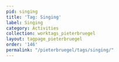 ```yaml
---
pid: singing
title: 'Tag: Singing'
label: Singing
category: Activities
collection: worktags_pieterbruegel
layout: tagpage_pieterbruegel
order: '146'
permalink: "/pieterbruegel/tags/singing/"
---
```

